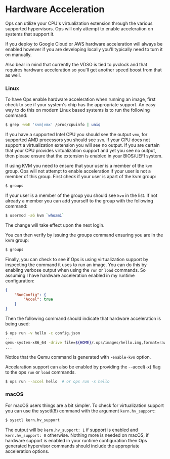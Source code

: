 Hardware Acceleration
=====================

Ops can utilize your CPU's virtualization extension through the various
supported hypervisors. Ops will only attempt to enable acceleration on systems
that support it.

If you deploy to Google Cloud or AWS hardware acceleration will always
be enabled however if you are developing locally you'll typically need
to turn it on manually.

Also bear in mind that currently the VDSO is tied to pvclock and that
requires hardware acceleration so you'll get another speed boost from
that as well.

### Linux

To have Ops enable hardware acceleration when running an image, first check to
see if your system's chip has the appropriate support. An easy way to do this on
modern Linux based systems is to run the following command:

```sh
$ grep -woE 'svm|vmx' /proc/cpuinfo | uniq
```

If you have a supported Intel CPU you should see the output `vmx`, for supported
AMD processors you should see `svm`. If your CPU does not support a
virtualization extension you will see no output. If you are certain that your
CPU provides virtualization support and yet you see no output, then please
ensure that the extension is enabled in your BIOS/UEFI system.

If using KVM you need to ensure that your user is a member of the `kvm` group.
Ops will not attempt to enable acceleration if your user is not a member of this
group. First check if your user is apart of the kvm group:

```sh
$ groups
```

If your user is a member of the group you should see `kvm` in the list. If not
already a member you can add yourself to the group with the following command:

```sh
$ usermod -aG kvm `whoami`
```

The change will take effect upon the next login.

You can then verify by issuing the groups command ensuring you are in
the kvm group:

```sh
$ groups
```

Finally, you can check to see
if Ops is using virtualization support by inspecting the command it uses to run
an image. You can do this by enabling verbose output when using the `run` or
`load` commands. So assuming I have hardware acceleration enabled in my runtime
configuration:

```json
{
    "RunConfig": {
        "Accel": true
    }
}
```

Then the following command should indicate that hardware acceleration is being used:

```sh
$ ops run -v hello -c config.json
...
qemu-system-x86_64 -drive file=${HOME}/.ops/images/hello.img,format=raw,if=virtio -device virtio-net,netdev=n0 -netdev user,id=n0 -enable-kvm -nodefaults -no-reboot -device isa-debug-exit -m 2G -display none -serial stdio
...
```

Notice that the Qemu command is generated with `-enable-kvm` option.

Accelaration support can also be enabled by providing the --accel(-x) flag to the ops `run` or `load` commands.

```sh
$ ops run --accel hello  # or ops run -x hello
```

### macOS

For macOS users things are a bit simpler. To check for virtualization support you can use the
sysctl(8) command with the argument `kern.hv_support`:

```sh
$ sysctl kern.hv_support
```

The output will be `kern.hv_support: 1` if support is enabled and
`kern.hv_support: 0` otherwise. Nothing more is needed on macOS, if hardware
support is enabled in your runtime configuration then Ops generated hypervisor
commands should include the appropriate acceleration options.

